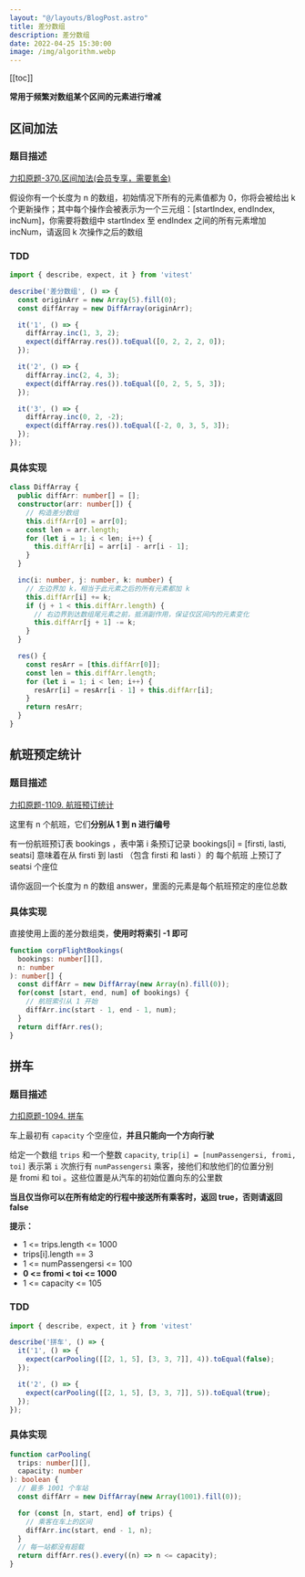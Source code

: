 ```yaml
---
layout: "@/layouts/BlogPost.astro"
title: 差分数组
description: 差分数组
date: 2022-04-25 15:30:00
image: /img/algorithm.webp
---
```


[[toc]]

<n-alert type="info">**常用于频繁对数组某个区间的元素进行增减**</n-alert>

## 区间加法

### 题目描述

[<cib-leetcode /> 力扣原题-370.区间加法(会员专享，需要氪金)](https://leetcode-cn.com/problems/range-addition/)

假设你有一个长度为 n 的数组，初始情况下所有的元素值都为 0，你将会被给出 k 个更新操作；其中每个操作会被表示为一个三元组：[startIndex, endIndex, incNum]，你需要将数组中 startIndex 至 endIndex 之间的所有元素增加 incNum，请返回 k 次操作之后的数组

### TDD

<n-collapse>
  <n-collapse-item name="1">
    <template #header>
      <vscode-icons-file-type-testts />
      <span class="ml-1">测试代码</span>
    </template>

```ts
import { describe, expect, it } from 'vitest'

describe('差分数组', () => {
  const originArr = new Array(5).fill(0);
  const diffArray = new DiffArray(originArr);

  it('1', () => {
    diffArray.inc(1, 3, 2);
    expect(diffArray.res()).toEqual([0, 2, 2, 2, 0]);
  });

  it('2', () => {
    diffArray.inc(2, 4, 3);
    expect(diffArray.res()).toEqual([0, 2, 5, 5, 3]);
  });

  it('3', () => {
    diffArray.inc(0, 2, -2);
    expect(diffArray.res()).toEqual([-2, 0, 3, 5, 3]);
  });
});
```
  </n-collapse-item>
</n-collapse>

### 具体实现

```ts
class DiffArray {
  public diffArr: number[] = [];
  constructor(arr: number[]) {
    // 构造差分数组
    this.diffArr[0] = arr[0];
    const len = arr.length;
    for (let i = 1; i < len; i++) {
      this.diffArr[i] = arr[i] - arr[i - 1];
    }
  }

  inc(i: number, j: number, k: number) {
    // 左边界加 k，相当于此元素之后的所有元素都加 k
    this.diffArr[i] += k;
    if (j + 1 < this.diffArr.length) {
      // 右边界到达数组尾元素之前，抵消副作用，保证仅区间内的元素变化
      this.diffArr[j + 1] -= k;
    }
  }

  res() {
    const resArr = [this.diffArr[0]];
    const len = this.diffArr.length;
    for (let i = 1; i < len; i++) {
      resArr[i] = resArr[i - 1] + this.diffArr[i];
    }
    return resArr;
  }
}
```

## 航班预定统计

### 题目描述

[<cib-leetcode /> 力扣原题-1109. 航班预订统计](https://leetcode-cn.com/problems/corporate-flight-bookings/)

这里有 n 个航班，它们**分别从 1 到 n 进行编号**

有一份航班预订表 bookings ，表中第 i 条预订记录 bookings[i] = [firsti, lasti, seatsi] 意味着在从 firsti 到 lasti （包含 firsti 和 lasti ）的 每个航班 上预订了 seatsi 个座位

请你返回一个长度为 n 的数组 answer，里面的元素是每个航班预定的座位总数


### 具体实现

直接使用上面的差分数组类，**使用时将索引 -1 即可**

```ts
function corpFlightBookings(
  bookings: number[][],
  n: number
): number[] {
  const diffArr = new DiffArray(new Array(n).fill(0));
  for(const [start, end, num] of bookings) {
    // 航班索引从 1 开始
    diffArr.inc(start - 1, end - 1, num);
  }
  return diffArr.res();
}
```

## 拼车

### 题目描述

[<cib-leetcode /> 力扣原题-1094. 拼车](https://leetcode-cn.com/problems/car-pooling/)

车上最初有 `capacity` 个空座位，**并且只能向一个方向行驶**

给定一个数组 `trips` 和一个整数 `capacity`, `trip[i] = [numPassengersi, fromi, toi]` 表示第 `i` 次旅行有 `numPassengersi` 乘客，接他们和放他们的位置分别是 fromi 和 toi 。这些位置是从汽车的初始位置向东的公里数

**当且仅当你可以在所有给定的行程中接送所有乘客时，返回 true，否则请返回 false**

**提示：**

- 1 <= trips.length <= 1000
- trips[i].length == 3
- 1 <= numPassengersi <= 100
- **0 <= fromi < toi <= 1000**
- 1 <= capacity <= 105

### TDD

<n-collapse>
  <n-collapse-item name="1">
    <template #header>
      <vscode-icons-file-type-testts />
      <span class="ml-1">测试代码</span>
    </template>

```ts
import { describe, expect, it } from 'vitest'

describe('拼车', () => {
  it('1', () => {
    expect(carPooling([[2, 1, 5], [3, 3, 7]], 4)).toEqual(false);
  });

  it('2', () => {
    expect(carPooling([[2, 1, 5], [3, 3, 7]], 5)).toEqual(true);
  });
});
```
  </n-collapse-item>
</n-collapse>

### 具体实现

```ts
function carPooling(
  trips: number[][],
  capacity: number
): boolean {
  // 最多 1001 个车站
  const diffArr = new DiffArray(new Array(1001).fill(0));

  for (const [n, start, end] of trips) {
    // 乘客在车上的区间
    diffArr.inc(start, end - 1, n);
  }
  // 每一站都没有超载
  return diffArr.res().every((n) => n <= capacity);
}
```


